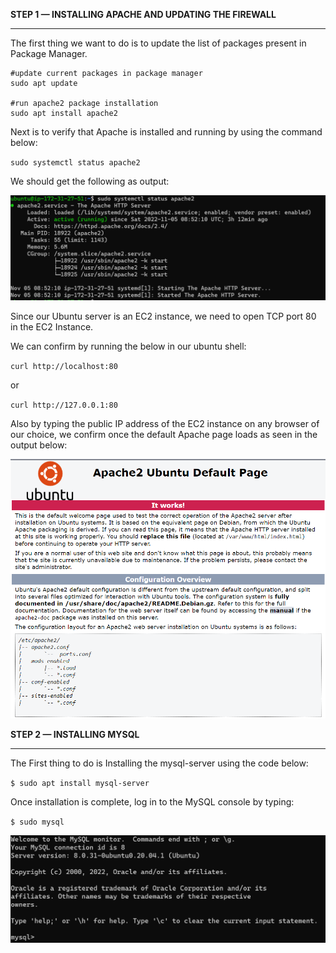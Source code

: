 **STEP 1 — INSTALLING APACHE AND UPDATING THE FIREWALL**

---

The first thing we want to do is to update the list of packages present in Package Manager.

```
#update current packages in package manager
sudo apt update

#run apache2 package installation
sudo apt install apache2
```

Next is to verify that Apache is installed and running by using the command below:

`sudo systemctl status apache2`

We should get the following as output:

![Apache Installed](./images/Apache%20Installed%20and%20running.png)

Since our Ubuntu server is an EC2 instance, we need to open TCP port 80 in the EC2 Instance.

We can confirm by running the below in our ubuntu shell:

`curl http://localhost:80`

or

`curl http://127.0.0.1:80`

Also by typing the public IP address of the EC2 instance on any browser of our choice, we confirm once the default Apache page loads as seen in the output below:

![Can Access Webserver](./images/Web%20Server.png)

**STEP 2 — INSTALLING MYSQL**

---

The  First thing to do is Installing the mysql-server using the code below:

`$ sudo apt install mysql-server`

Once installation is complete, log in to the MySQL console by typing:

`$ sudo mysql`

![mysql login](./images/mysql%20login.png)



